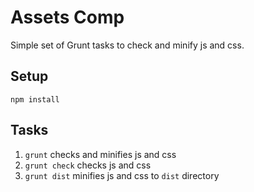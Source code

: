 # Assets Comp

Simple set of Grunt tasks to check and minify js and css.  

## Setup

`npm install`

## Tasks

1. `grunt` checks and minifies js and css
2. `grunt check` checks js and css
3. `grunt dist` minifies js and css to `dist` directory
